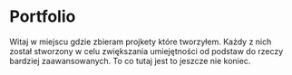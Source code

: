 # Portfolio
Witaj w miejscu gdzie zbieram projkety które tworzyłem.
Każdy z nich został stworzony w celu zwiększania umiejętności od podstaw do rzeczy bardziej zaawansowanych.
To co tutaj jest to jeszcze nie koniec.
